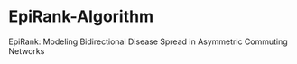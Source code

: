 # EpiRank-Algorithm
EpiRank: Modeling Bidirectional Disease Spread in Asymmetric Commuting Networks
